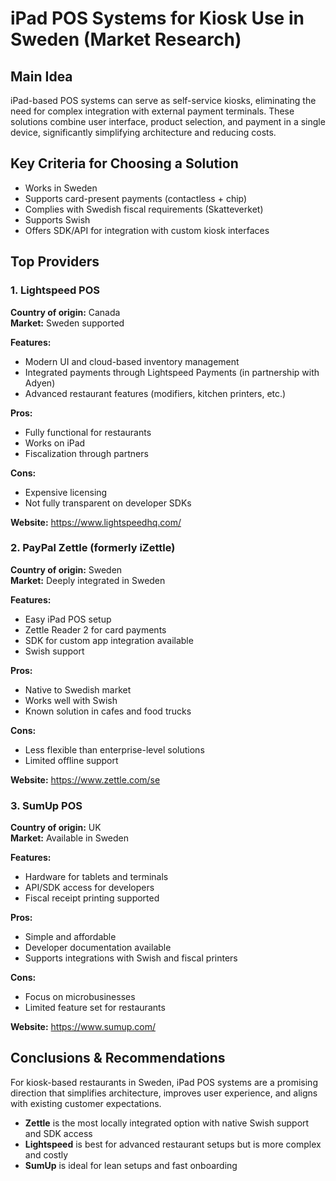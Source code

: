 # iPad POS Systems for Kiosk Use in Sweden (Market Research)

## Main Idea

iPad-based POS systems can serve as self-service kiosks, eliminating the need for complex integration with external payment terminals. These solutions combine user interface, product selection, and payment in a single device, significantly simplifying architecture and reducing costs.

## Key Criteria for Choosing a Solution

- Works in Sweden
- Supports card-present payments (contactless + chip)
- Complies with Swedish fiscal requirements (Skatteverket)
- Supports Swish
- Offers SDK/API for integration with custom kiosk interfaces

## Top Providers

### 1. Lightspeed POS

**Country of origin:** Canada  
**Market:** Sweden supported

**Features:**
- Modern UI and cloud-based inventory management
- Integrated payments through Lightspeed Payments (in partnership with Adyen)
- Advanced restaurant features (modifiers, kitchen printers, etc.)

**Pros:**
- Fully functional for restaurants
- Works on iPad
- Fiscalization through partners

**Cons:**
- Expensive licensing
- Not fully transparent on developer SDKs

**Website:** https://www.lightspeedhq.com/

### 2. PayPal Zettle (formerly iZettle)

**Country of origin:** Sweden  
**Market:** Deeply integrated in Sweden

**Features:**
- Easy iPad POS setup
- Zettle Reader 2 for card payments
- SDK for custom app integration available
- Swish support

**Pros:**
- Native to Swedish market
- Works well with Swish
- Known solution in cafes and food trucks

**Cons:**
- Less flexible than enterprise-level solutions
- Limited offline support

**Website:** https://www.zettle.com/se

### 3. SumUp POS

**Country of origin:** UK  
**Market:** Available in Sweden

**Features:**
- Hardware for tablets and terminals
- API/SDK access for developers
- Fiscal receipt printing supported

**Pros:**
- Simple and affordable
- Developer documentation available
- Supports integrations with Swish and fiscal printers

**Cons:**
- Focus on microbusinesses
- Limited feature set for restaurants

**Website:** https://www.sumup.com/

## Conclusions & Recommendations

For kiosk-based restaurants in Sweden, iPad POS systems are a promising direction that simplifies architecture, improves user experience, and aligns with existing customer expectations.

- **Zettle** is the most locally integrated option with native Swish support and SDK access
- **Lightspeed** is best for advanced restaurant setups but is more complex and costly
- **SumUp** is ideal for lean setups and fast onboarding